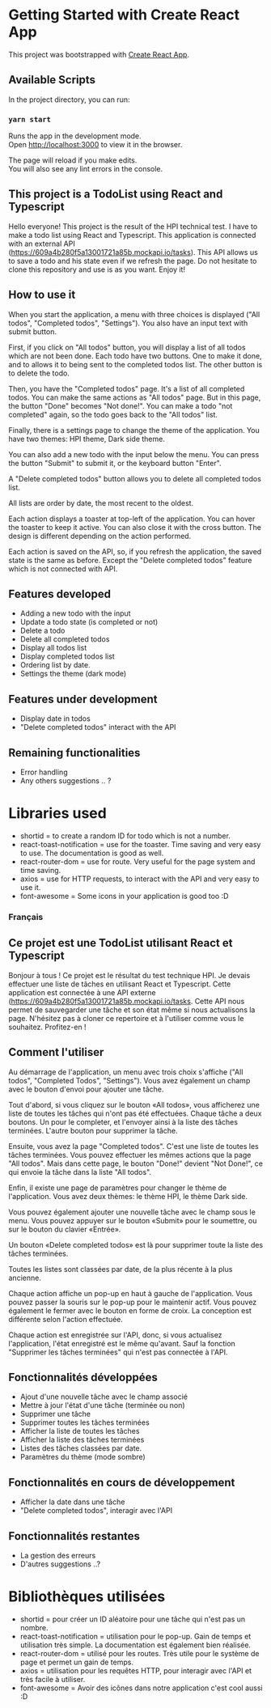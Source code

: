 # Getting Started with Create React App

This project was bootstrapped with [Create React App](https://github.com/facebook/create-react-app).

## Available Scripts

In the project directory, you can run:

### `yarn start`

Runs the app in the development mode.\
Open [http://localhost:3000](http://localhost:3000) to view it in the browser.

The page will reload if you make edits.\
You will also see any lint errors in the console.

## This project is a TodoList using React and Typescript

Hello everyone! This project is the result of the HPI technical test. I have to make a todo list using React and Typescript. This application is connected with an external API (https://609a4b280f5a13001721a85b.mockapi.io/tasks). This API allows us to save a todo and his state even if we refresh the page.
Do not hesitate to clone this repository and use is as you want. Enjoy it!

## How to use it

When you start the application, a menu with three choices is displayed ("All todos", "Completed todos", "Settings"). You also have an input text with submit button.

First, if you click on "All todos" button, you will display a list of all todos which are not been done. Each todo have two buttons. One to make it done, and to allows it to being sent to the completed todos list. The other button is to delete the todo. 

Then, you have the "Completed todos" page. It's a list of all completed todos. You can make the same actions as "All todos" page. But in this page, the button "Done" becomes "Not done!". You can make a todo "not completed" again, so the todo goes back to the "All todos" list.

Finally, there is a settings page to change the theme of the application. You have two themes: HPI theme, Dark side theme.

You can also add a new todo with the input below the menu. You can press the button "Submit" to submit it, or the keyboard button "Enter".

A "Delete completed todos" button allows you to delete all completed todos list. 

All lists are order by date, the most recent to the oldest.

Each action displays a toaster at top-left of the application. You can hover the toaster to keep it active. You can also close it with the cross button. The design is different depending on the action performed.

Each action is saved on the API, so, if you refresh the application, the saved state is the same as before. Except the "Delete completed todos" feature which is not connected with API.

## Features developed

- Adding a new todo with the input
- Update a todo state (is completed or not)
- Delete a todo
- Delete all completed todos
- Display all todos list
- Display completed todos list
- Ordering list by date.
- Settings the theme (dark mode)

## Features under development

- Display date in todos
- "Delete completed todos" interact with the API 

## Remaining functionalities

- Error handling
- Any others suggestions .. ?

# Libraries used

- shortid = to create a random ID for todo which is not a number.
- react-toast-notification = use for the toaster. Time saving and very easy to use. The documentation is good as well.
- react-router-dom = use for route. Very useful for the page system and time saving.
- axios = use for HTTP requests, to interact with the API and very easy to use it.
- font-awesome = Some icons in your application is good too :D


### Français

## Ce projet est une TodoList utilisant React et Typescript

Bonjour à tous ! Ce projet est le résultat du test technique HPI. Je devais effectuer une liste de tâches en utilisant React et Typescript. Cette application est connectée à une API externe (https://609a4b280f5a13001721a85b.mockapi.io/tasks. 
Cette API nous permet de sauvegarder une tâche et son état même si nous actualisons la page.
N'hésitez pas à cloner ce repertoire et à l'utiliser comme vous le souhaitez. Profitez-en !

## Comment l'utiliser

Au démarrage de l'application, un menu avec trois choix s'affiche ("All todos", "Completed Todos", "Settings"). Vous avez également un champ avec le bouton d'envoi pour ajouter une tâche.

Tout d'abord, si vous cliquez sur le bouton «All todos», vous afficherez une liste de toutes les tâches qui n'ont pas été effectuées. Chaque tâche a deux boutons. Un pour le completer, et l'envoyer ainsi à la liste des tâches terminées. L'autre bouton pour supprimer la tâche.

Ensuite, vous avez la page "Completed todos". C'est une liste de toutes les tâches terminées. Vous pouvez effectuer les mêmes actions que la page "All todos". Mais dans cette page, le bouton "Done!" devient "Not Done!", ce qui envoie la tâche dans la liste "All todos".

Enfin, il existe une page de paramètres pour changer le thème de l'application. Vous avez deux thèmes: le thème HPI, le thème Dark side.

Vous pouvez également ajouter une nouvelle tâche avec le champ sous le menu. Vous pouvez appuyer sur le bouton «Submit» pour le soumettre, ou sur le bouton du clavier «Entrée».

Un bouton «Delete completed todos» est là pour supprimer toute la liste des tâches terminées.

Toutes les listes sont classées par date, de la plus récente à la plus ancienne.

Chaque action affiche un pop-up en haut à gauche de l'application. Vous pouvez passer la souris sur le pop-up pour le maintenir actif. Vous pouvez également le fermer avec le bouton en forme de croix. La conception est différente selon l'action effectuée.

Chaque action est enregistrée sur l'API, donc, si vous actualisez l'application, l'état enregistré est le même qu'avant. Sauf la fonction "Supprimer les tâches terminées" qui n'est pas connectée à l'API.

## Fonctionnalités développées

- Ajout d'une nouvelle tâche avec le champ associé
- Mettre à jour l'état d'une tâche (terminée ou non)
- Supprimer une tâche
- Supprimer toutes les tâches terminées
- Afficher la liste de toutes les tâches
- Afficher la liste des tâches terminées
- Listes des tâches classées par date.
- Paramètres du thème (mode sombre)

## Fonctionnalités en cours de développement

- Afficher la date dans une tâche
- "Delete completed todos", interagir avec l'API

## Fonctionnalités restantes

- La gestion des erreurs
- D'autres suggestions ..?

# Bibliothèques utilisées

- shortid = pour créer un ID aléatoire pour une tâche qui n'est pas un nombre.
- react-toast-notification = utilisation pour le pop-up. Gain de temps et utilisation très simple. La documentation est également bien réalisée.
- react-router-dom = utilisé pour les routes. Très utile pour le système de page et permet un gain de temps.
- axios = utilisation pour les requêtes HTTP, pour interagir avec l'API et très facile à utiliser.
- font-awesome = Avoir des icônes dans notre application c'est cool aussi :D